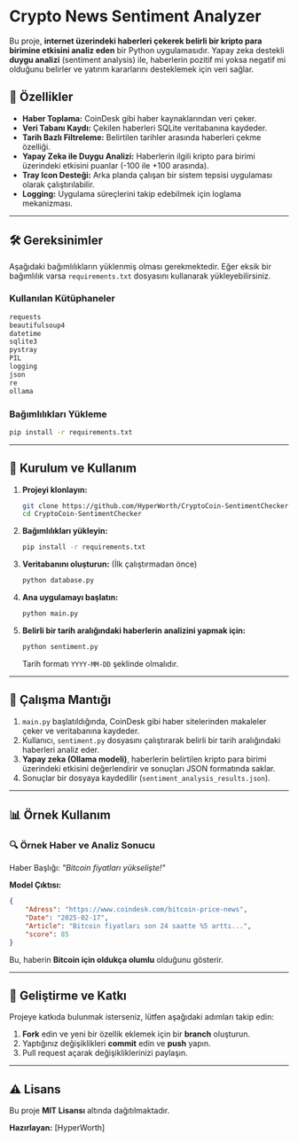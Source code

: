 # Crypto News Sentiment Analyzer

Bu proje, **internet üzerindeki haberleri çekerek belirli bir kripto para birimine etkisini analiz eden** bir Python uygulamasıdır. Yapay zeka destekli **duygu analizi** (sentiment analysis) ile, haberlerin pozitif mi yoksa negatif mi olduğunu belirler ve yatırım kararlarını desteklemek için veri sağlar.

## 🚀 Özellikler

- **Haber Toplama:** CoinDesk gibi haber kaynaklarından veri çeker.
- **Veri Tabanı Kaydı:** Çekilen haberleri SQLite veritabanına kaydeder.
- **Tarih Bazlı Filtreleme:** Belirtilen tarihler arasında haberleri çekme özelliği.
- **Yapay Zeka ile Duygu Analizi:** Haberlerin ilgili kripto para birimi üzerindeki etkisini puanlar (-100 ile +100 arasında).
- **Tray Icon Desteği:** Arka planda çalışan bir sistem tepsisi uygulaması olarak çalıştırılabilir.
- **Logging:** Uygulama süreçlerini takip edebilmek için loglama mekanizması.

---

## 🛠 Gereksinimler

Aşağıdaki bağımlılıkların yüklenmiş olması gerekmektedir. Eğer eksik bir bağımlılık varsa `requirements.txt` dosyasını kullanarak yükleyebilirsiniz.

### Kullanılan Kütüphaneler

```bash
requests
beautifulsoup4
datetime
sqlite3
pystray
PIL
logging
json
re
ollama
```

### Bağımlılıkları Yükleme

```bash
pip install -r requirements.txt
```

---

## 📌 Kurulum ve Kullanım

1. **Projeyi klonlayın:**

   ```bash
   git clone https://github.com/HyperWorth/CryptoCoin-SentimentChecker.git
   cd CryptoCoin-SentimentChecker
   ```

2. **Bağımlılıkları yükleyin:**

   ```bash
   pip install -r requirements.txt
   ```

3. **Veritabanını oluşturun:** (İlk çalıştırmadan önce)

   ```bash
   python database.py
   ```

4. **Ana uygulamayı başlatın:**

   ```bash
   python main.py
   ```

5. **Belirli bir tarih aralığındaki haberlerin analizini yapmak için:**

   ```bash
   python sentiment.py
   ```

   Tarih formatı `YYYY-MM-DD` şeklinde olmalıdır.

---

## 🧐 Çalışma Mantığı

1. `main.py` başlatıldığında, CoinDesk gibi haber sitelerinden makaleler çeker ve veritabanına kaydeder.
2. Kullanıcı, `sentiment.py` dosyasını çalıştırarak belirli bir tarih aralığındaki haberleri analiz eder.
3. **Yapay zeka (Ollama modeli)**, haberlerin belirtilen kripto para birimi üzerindeki etkisini değerlendirir ve sonuçları JSON formatında saklar.
4. Sonuçlar bir dosyaya kaydedilir (`sentiment_analysis_results.json`).

---

## 📊 Örnek Kullanım

### 🔍 Örnek Haber ve Analiz Sonucu

Haber Başlığı: *"Bitcoin fiyatları yükselişte!"*

**Model Çıktısı:**

```json
{
    "Adress": "https://www.coindesk.com/bitcoin-price-news",
    "Date": "2025-02-17",
    "Article": "Bitcoin fiyatları son 24 saatte %5 arttı...",
    "score": 85
}
```

Bu, haberin **Bitcoin için oldukça olumlu** olduğunu gösterir.

---

## 📝 Geliştirme ve Katkı

Projeye katkıda bulunmak isterseniz, lütfen aşağıdaki adımları takip edin:

1. **Fork** edin ve yeni bir özellik eklemek için bir **branch** oluşturun.
2. Yaptığınız değişiklikleri **commit** edin ve **push** yapın.
3. Pull request açarak değişikliklerinizi paylaşın.

---

## ⚠️ Lisans

Bu proje **MIT Lisansı** altında dağıtılmaktadır.

**Hazırlayan:** [HyperWorth]

